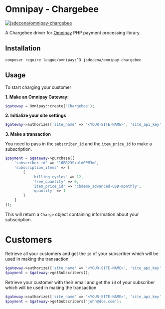 # Omnipay - Chargebee

[![jsdecena/omnipay-chargebee](https://github.com/jsdecena/omnipay-chargebee/actions/workflows/master.yml/badge.svg?branch=master)](https://github.com/jsdecena/omnipay-chargebee/actions/workflows/master.yml)

A Chargebee driver for [Omnipay](https://omnipay.thephpleague.com/) PHP payment processing library.

## Installation

```
composer require league/omnipay:^3 jsdecena/omnipay-chargebee
```

## Usage

To start charging your customer

**1. Make an Omnipay Gateway:**

```php
$gateway = Omnipay::create('Chargebee');
```

**2. Initialize your site settings**
```php
$gateway->authorize(['site_name' => '<YOUR-SITE-NAME>', 'site_api_key' => '<YOUR-API-KEY>']);
```

**3. Make a transaction**

You need to pass in the `subscriber_id` and the `item_price_id` to make a subscription.

```php
$payment = $gateway->purchase([
    'subscriber_id' => '16BR23Sxald0PM3m',
    'subscription_items' => [
        [
            'billing_cycles' => 12,
            'free_quantity' => 0,
            'item_price_id' => 'cbdemo_advanced-USD-monthly',
            'quantity' => 1
        ]
    ]
]);
```

This will return a `Charge` object containing information about your subscription.

# Customers

Retrieve all your customers and get the `id` of your subscriber which will be used in making the transaction

```php
$gateway->authorize(['site_name' => '<YOUR-SITE-NAME>', 'site_api_key' => '<YOUR-API-KEY>']);
$payment = $gateway->getSubscribers();
```

Retrieve your customer with their email and get the `id` of your subscriber which will be used in making the transaction

```php
$gateway->authorize(['site_name' => '<YOUR-SITE-NAME>', 'site_api_key' => '<YOUR-API-KEY>']);
$payment = $gateway->getSubscribers('john@doe.com');
```

